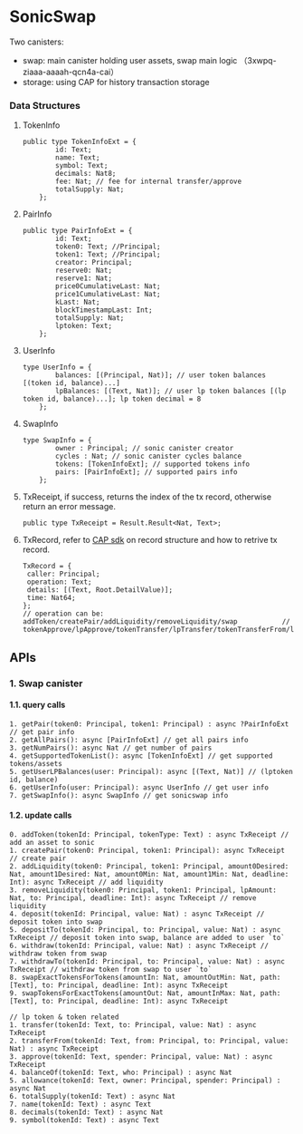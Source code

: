 # SonicSwap

Two canisters:

* swap: main canister holding user assets, swap main logic （3xwpq-ziaaa-aaaah-qcn4a-cai）
* storage: using CAP for history transaction storage



### Data Structures

1. TokenInfo

   ```
   public type TokenInfoExt = {
           id: Text;
           name: Text;
           symbol: Text;
           decimals: Nat8;
           fee: Nat; // fee for internal transfer/approve
           totalSupply: Nat;
       };
   ```

2. PairInfo

   ```
   public type PairInfoExt = {
           id: Text;
           token0: Text; //Principal;
           token1: Text; //Principal;
           creator: Principal;
           reserve0: Nat;
           reserve1: Nat;
           price0CumulativeLast: Nat;
           price1CumulativeLast: Nat;
           kLast: Nat;
           blockTimestampLast: Int;
           totalSupply: Nat;
           lptoken: Text;
       };
   ```

3. UserInfo

   ```
   type UserInfo = {
           balances: [(Principal, Nat)]; // user token balances [(token id, balance)...]
           lpBalances: [(Text, Nat)]; // user lp token balances [(lp token id, balance)...]; lp token decimal = 8
       };
   ```

4. SwapInfo

   ```
   type SwapInfo = {
           owner : Principal; // sonic canister creator
           cycles : Nat; // sonic canister cycles balance
           tokens: [TokenInfoExt]; // supported tokens info
           pairs: [PairInfoExt]; // supported pairs info
       };
   ```
   
5. TxReceipt, if success, returns the index of the tx record, otherwise return an error message.

   ```
   public type TxReceipt = Result.Result<Nat, Text>;
   ```
   
6. TxRecord, refer to [CAP sdk](https://github.com/sonicdex/cap-motoko-library) on record structure and how to retrive tx record.

   ```
   TxRecord = {
   	caller: Principal;
   	operation: Text;
   	details: [(Text, Root.DetailValue)];
   	time: Nat64;
   };
   // operation can be: addToken/createPair/addLiquidity/removeLiquidity/swap           //  tokenApprove/lpApprove/tokenTransfer/lpTransfer/tokenTransferFrom/lpTransferFrom
   ```

   

## APIs



### 1. Swap canister

#### 1.1. query calls

```
1. getPair(token0: Principal, token1: Principal) : async ?PairInfoExt // get pair info
2. getAllPairs(): async [PairInfoExt] // get all pairs info
3. getNumPairs(): async Nat // get number of pairs
4. getSupportedTokenList(): async [TokenInfoExt] // get supported tokens/assets
5. getUserLPBalances(user: Principal): async [(Text, Nat)] // (lptoken id, balance)
6. getUserInfo(user: Principal): async UserInfo // get user info
7. getSwapInfo(): async SwapInfo // get sonicswap info
```

#### 

#### 1.2. update calls

```
0. addToken(tokenId: Principal, tokenType: Text) : async TxReceipt // add an asset to sonic
1. createPair(token0: Principal, token1: Principal): async TxReceipt // create pair
2. addLiquidity(token0: Principal, token1: Principal, amount0Desired: Nat, amount1Desired: Nat, amount0Min: Nat, amount1Min: Nat, deadline: Int): async TxReceipt // add liquidity
3. removeLiquidity(token0: Principal, token1: Principal, lpAmount: Nat, to: Principal, deadline: Int): async TxReceipt // remove liquidity
4. deposit(tokenId: Principal, value: Nat) : async TxReceipt // deposit token into swap
5. depositTo(tokenId: Principal, to: Principal, value: Nat) : async TxReceipt // deposit token into swap, balance are added to user `to`
6. withdraw(tokenId: Principal, value: Nat) : async TxReceipt // withdraw token from swap
7. withdrawTo(tokenId: Principal, to: Principal, value: Nat) : async TxReceipt // withdraw token from swap to user `to`
8. swapExactTokensForTokens(amountIn: Nat, amountOutMin: Nat, path: [Text], to: Principal, deadline: Int): async TxReceipt
9. swapTokensForExactTokens(amountOut: Nat, amountInMax: Nat, path: [Text], to: Principal, deadline: Int): async TxReceipt

// lp token & token related
1. transfer(tokenId: Text, to: Principal, value: Nat) : async TxReceipt
2. transferFrom(tokenId: Text, from: Principal, to: Principal, value: Nat) : async TxReceipt
3. approve(tokenId: Text, spender: Principal, value: Nat) : async TxReceipt
4. balanceOf(tokenId: Text, who: Principal) : async Nat
5. allowance(tokenId: Text, owner: Principal, spender: Principal) : async Nat
6. totalSupply(tokenId: Text) : async Nat
7. name(tokenId: Text) : async Text
8. decimals(tokenId: Text) : async Nat
9. symbol(tokenId: Text) : async Text
```





